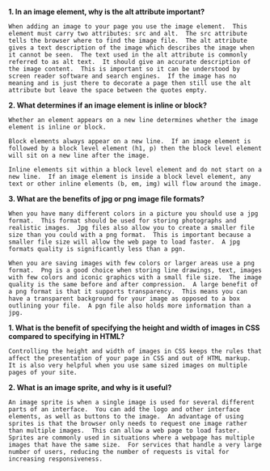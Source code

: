 **1.  In an image element, why is the alt attribute important?**


    When adding an image to your page you use the image element.  This element must carry two attributes: src and alt.  The src attribute tells the browser where to find the image file.  The alt attribute gives a text description of the image which describes the image when it cannot be seen.  The text used in the alt attribute is commonly referred to as alt text.  It should give an accurate description of the image content.  This is important so it can be understood by screen reader software and search engines.  If the image has no meaning and is just there to decorate a page then still use the alt attribute but leave the space between the quotes empty.  


**2.  What determines if an image element is inline or block?**


    Whether an element appears on a new line determines whether the image element is inline or block.

    Block elements always appear on a new line.  If an image element is followed by a block level element (h1, p) then the block level element will sit on a new line after the image.

    Inline elements sit within a block level element and do not start on a new line.  If an image element is inside a block level element, any text or other inline elements (b, em, img) will flow around the image.


**3.  What are the benefits of jpg or png image file formats?**


    When you have many different colors in a picture you should use a jpg format.  This format should be used for storing photographs and realistic images.  Jpg files also allow you to create a smaller file size than you could with a png format.  This is important because a smaller file size will allow the web page to load faster.  A jpg formats quality is significantly less than a pgn.

    When you are saving images with few colors or larger areas use a png format.  Png is a good choice when storing line drawings, text, images with few colors and iconic graphics with a small file size.  The image quality is the same before and after compression.  A large benefit of a png format is that it supports transparency.  This means you can have a transparent background for your image as opposed to a box outlining your file.  A pgn file also holds more information than a jpg.


**1.  What is the benefit of specifying the height and width of images in CSS compared to specifying in HTML?**


    Controlling the height and width of images in CSS keeps the rules that affect the presentation of your page in CSS and out of HTML markup.  It is also very helpful when you use same sized images on multiple pages of your site.


**2.  What is an image sprite, and why is it useful?**


    An image sprite is when a single image is used for several different parts of an interface.  You can add the logo and other interface elements, as well as buttons to the image.  An advantage of using sprites is that the browser only needs to request one image rather than multiple images.  This can allow a web page to load faster.  Sprites are commonly used in situations where a webpage has multiple images that have the same size.  For services that handle a very large number of users, reducing the number of requests is vital for increasing responsiveness.  

